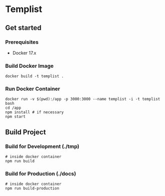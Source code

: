# Templist

## Get started

### Prerequisites

- Docker 17.x

### Build Docker Image

```
docker build -t templist .
```

### Run Docker Container

```
docker run -v $(pwd):/app -p 3000:3000 --name templist -i -t templist bash
cd /app
npm install # if necessary
npm start
```

## Build Project

### Build for Development (./tmp)

```
# inside docker container
npm run build
```

### Build for Production (./docs)

```
# inside docker container
npm run build-production
```
